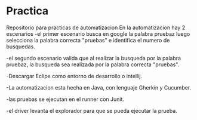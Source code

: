 # Practica
Repositorio para practicas de automatizacion
En la automatizacion hay 2 escenarios
-el primer escenario busca en google la palabra pruebaz  luego selecciona la palabra correcta "pruebas" e identifica el numero de busquedas.

-el segundo escenario valida que al realizar la busqueda por la palabra pruebaz, la busqueda sea realizada por la palabra correcta "pruebas".




-Descargar Eclipe como entorno de desarrollo o  intellij.

-La automatizacion esta hecha en Java, con lenguaje Gherkin y Cucumber.

-las pruebas se ejecutan en el runner con Junit.

-el driver levanta el explorador para que se pueda ejecutar la prueba.



